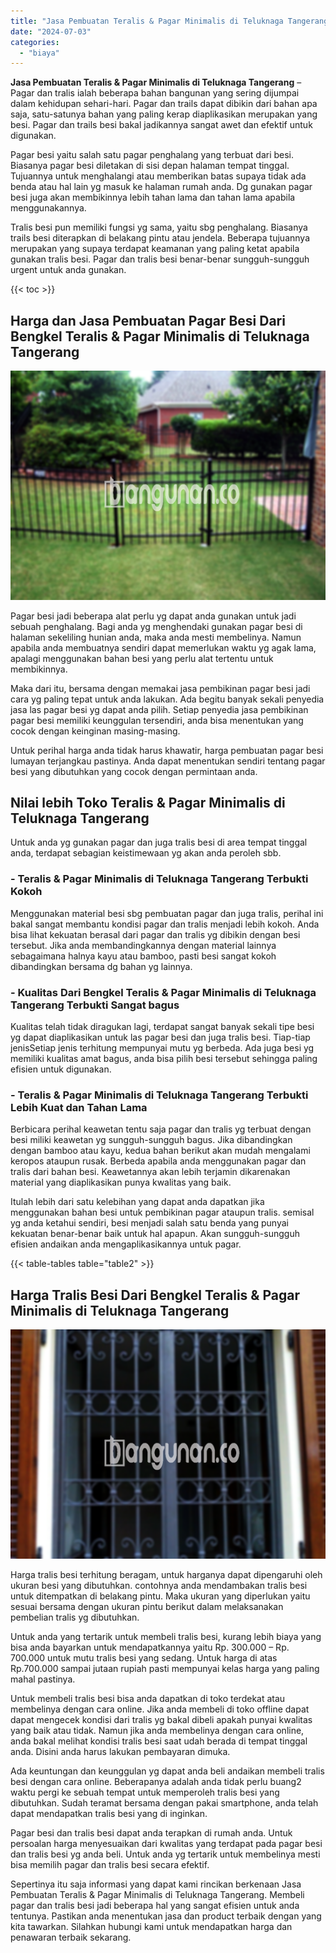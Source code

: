 ```yaml
---
title: "Jasa Pembuatan Teralis & Pagar Minimalis di Teluknaga Tangerang"
date: "2024-07-03"
categories: 
  - "biaya"
---
```


**Jasa Pembuatan Teralis & Pagar Minimalis di Teluknaga Tangerang** – Pagar dan tralis ialah beberapa bahan bangunan yang sering dijumpai dalam kehidupan sehari-hari. Pagar dan trails dapat dibikin dari bahan apa saja, satu-satunya bahan yang paling kerap diaplikasikan merupakan yang besi. Pagar dan trails besi bakal jadikannya sangat awet dan efektif untuk digunakan.

Pagar besi yaitu salah satu pagar penghalang yang terbuat dari besi. Biasanya pagar besi diletakan di sisi depan halaman tempat tinggal. Tujuannya untuk menghalangi atau memberikan batas supaya tidak ada benda atau hal lain yg masuk ke halaman rumah anda. Dg gunakan pagar besi juga akan membikinnya lebih tahan lama dan tahan lama apabila menggunakannya.

Tralis besi pun memiliki fungsi yg sama, yaitu sbg penghalang. Biasanya trails besi diterapkan di belakang pintu atau jendela. Beberapa tujuannya merupakan yang supaya terdapat keamanan yang paling ketat apabila gunakan tralis besi. Pagar dan tralis besi benar-benar sungguh-sungguh urgent untuk anda gunakan.

{{< toc >}}

## Harga dan Jasa Pembuatan Pagar Besi Dari Bengkel Teralis & Pagar Minimalis di Teluknaga Tangerang

![Jasa Pembuatan Teralis & Pagar Minimalis di Teluknaga Tangerang](/images/pagar-minimalis-murah-13.png)

Pagar besi jadi beberapa alat perlu yg dapat anda gunakan untuk jadi sebuah penghalang. Bagi anda yg menghendaki gunakan pagar besi di halaman sekeliling hunian anda, maka anda mesti membelinya. Namun apabila anda membuatnya sendiri dapat memerlukan waktu yg agak lama, apalagi menggunakan bahan besi yang perlu alat tertentu untuk membikinnya.

Maka dari itu, bersama dengan memakai jasa pembikinan pagar besi jadi cara yg paling tepat untuk anda lakukan. Ada begitu banyak sekali penyedia jasa las pagar besi yg dapat anda pilih. Setiap penyedia jasa pembikinan pagar besi memiliki keunggulan tersendiri, anda bisa menentukan yang cocok dengan keinginan masing-masing.

Untuk perihal harga anda tidak harus khawatir, harga pembuatan pagar besi lumayan terjangkau pastinya. Anda dapat menentukan sendiri tentang pagar besi yang dibutuhkan yang cocok dengan permintaan anda.

## Nilai lebih Toko Teralis & Pagar Minimalis di Teluknaga Tangerang

Untuk anda yg gunakan pagar dan juga tralis besi di area tempat tinggal anda, terdapat sebagian keistimewaan yg akan anda peroleh sbb.

### \- Teralis & Pagar Minimalis di Teluknaga Tangerang Terbukti Kokoh

Menggunakan material besi sbg pembuatan pagar dan juga tralis, perihal ini bakal sangat membantu kondisi pagar dan tralis menjadi lebih kokoh. Anda bisa lihat kekuatan berasal dari pagar dan tralis yg dibikin dengan besi tersebut. Jika anda membandingkannya dengan material lainnya sebagaimana halnya kayu atau bamboo, pasti besi sangat kokoh dibandingkan bersama dg bahan yg lainnya.

### \- Kualitas Dari Bengkel Teralis & Pagar Minimalis di Teluknaga Tangerang Terbukti Sangat bagus

Kualitas telah tidak diragukan lagi, terdapat sangat banyak sekali tipe besi yg dapat diaplikasikan untuk las pagar besi dan juga tralis besi. Tiap-tiap jenisSetiap jenis terhitung mempunyai mutu yg berbeda. Ada juga besi yg memiliki kualitas amat bagus, anda bisa pilih besi tersebut sehingga paling efisien untuk digunakan.

### \- Teralis & Pagar Minimalis di Teluknaga Tangerang Terbukti Lebih Kuat dan Tahan Lama

Berbicara perihal keawetan tentu saja pagar dan tralis yg terbuat dengan besi miliki keawetan yg sungguh-sungguh bagus. Jika dibandingkan dengan bamboo atau kayu, kedua bahan berikut akan mudah mengalami keropos ataupun rusak. Berbeda apabila anda menggunakan pagar dan tralis dari bahan besi. Keawetannya akan lebih terjamin dikarenakan material yang diaplikasikan punya kwalitas yang baik.

Itulah lebih dari satu kelebihan yang dapat anda dapatkan jika menggunakan bahan besi untuk pembikinan pagar ataupun tralis. semisal yg anda ketahui sendiri, besi menjadi salah satu benda yang punyai kekuatan benar-benar baik untuk hal apapun. Akan sungguh-sungguh efisien andaikan anda mengaplikasikannya untuk pagar.

{{< table-tables table="table2" >}}

## Harga Tralis Besi Dari Bengkel Teralis & Pagar Minimalis di Teluknaga Tangerang

![Jasa Pembuatan Teralis & Pagar Minimalis di Teluknaga Tangerang](/images/teralis-minimalis-murah-29.png)

Harga tralis besi terhitung beragam, untuk harganya dapat dipengaruhi oleh ukuran besi yang dibutuhkan. contohnya anda mendambakan tralis besi untuk ditempatkan di belakang pintu. Maka ukuran yang diperlukan yaitu sesuai bersama dengan ukuran pintu berikut dalam melaksanakan pembelian tralis yg dibutuhkan.

Untuk anda yang tertarik untuk membeli tralis besi, kurang lebih biaya yang bisa anda bayarkan untuk mendapatkannya yaitu Rp. 300.000 – Rp. 700.000 untuk mutu tralis besi yang sedang. Untuk harga di atas Rp.700.000 sampai jutaan rupiah pasti mempunyai kelas harga yang paling mahal pastinya.

Untuk membeli tralis besi bisa anda dapatkan di toko terdekat atau membelinya dengan cara online. Jika anda membeli di toko offline dapat dapat mengecek kondisi dari tralis yg bakal dibeli apakah punyai kwalitas yang baik atau tidak. Namun jika anda membelinya dengan cara online, anda bakal melihat kondisi tralis besi saat udah berada di tempat tinggal anda. Disini anda harus lakukan pembayaran dimuka.

Ada keuntungan dan keunggulan yg dapat anda beli andaikan membeli tralis besi dengan cara online. Beberapanya adalah anda tidak perlu buang2 waktu pergi ke sebuah tempat untuk memperoleh tralis besi yang dibutuhkan. Sudah teramat bersama dengan pakai smartphone, anda telah dapat mendapatkan tralis besi yang di inginkan.

Pagar besi dan tralis besi dapat anda terapkan di rumah anda. Untuk persoalan harga menyesuaikan dari kwalitas yang terdapat pada pagar besi dan tralis besi yg anda beli. Untuk anda yg tertarik untuk membelinya mesti bisa memilih pagar dan tralis besi secara efektif.

Sepertinya itu saja informasi yang dapat kami rincikan berkenaan Jasa Pembuatan Teralis & Pagar Minimalis di Teluknaga Tangerang. Membeli pagar dan tralis besi jadi beberapa hal yang sangat efisien untuk anda tentunya. Pastikan anda menentukan jasa dan product terbaik dengan yang kita tawarkan. Silahkan hubungi kami untuk mendapatkan harga dan penawaran terbaik sekarang.
